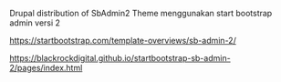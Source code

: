 Drupal distribution of SbAdmin2
Theme menggunakan start bootstrap admin versi 2

https://startbootstrap.com/template-overviews/sb-admin-2/

https://blackrockdigital.github.io/startbootstrap-sb-admin-2/pages/index.html
